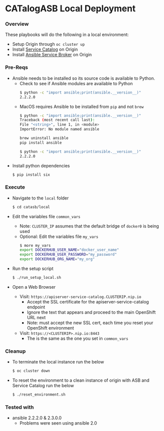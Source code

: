 # CATalogASB Local Deployment

### Overview
These playbooks will do the following in a local environment:
  * Setup Origin through `oc cluster up`
  * Install [Service Catalog](https://github.com/kubernetes-incubator/service-catalog) on Origin
  * Install [Ansible Service Broker](https://github.com/fusor/ansible-service-broker) on Origin

### Pre-Reqs
  * Ansible needs to be installed so its source code is available to Python.
    * Check to see if Ansible modules are available to Python
      ```bash
      $ python -c "import ansible;print(ansible.__version__)"
      2.2.2.0
      ```
    * MacOS requires Ansible to be installed from `pip` and not `brew`
      ```bash
      $ python -c "import ansible;print(ansible.__version__)"
      Traceback (most recent call last):
      File "<string>", line 1, in <module>
      ImportError: No module named ansible

      brew uninstall ansible
      pip install ansible

      $ python -c "import ansible;print(ansible.__version__)"
      2.2.2.0
      ```
  * Install python dependencies
    ```bash
    $ pip install six
    ```

### Execute
  * Navigate to the `local` folder
    ```bash
    $ cd catasb/local
    ```
  * Edit the variables file `common_vars`
    * Note: `CLUSTER_IP` assumes that the default bridge of `docker0` is being used
    * Optional: Edit the variables file `my_vars`
      ```bash
      $ more my_vars
      export DOCKERHUB_USER_NAME="docker_user_name"
      export DOCKERHUB_USER_PASSWORD="my_password"
      export DOCKERHUB_ORG_NAME="my_org"
      ```

  * Run the setup script
    ```bash
    $ ./run_setup_local.sh
    ```
  * Open a Web Browser
    * Visit: `https://apiserver-service-catalog.CLUSTERIP.nip.io`
      * Accept the SSL certificate for the apiserver-service-catalog endpoint
      * Ignore the text that appears and proceed to the main OpenShift URL next
      * Note: must accept the new SSL cert, each time you reset your OpenShift environment
    * Visit: `https://<CLUSTERIP>.nip.io:8443`
      * The <CLUSTERIP> is the same as the one you set in `common_vars`

### Cleanup

* To terminate the local instance run the below
  ```bash
  $ oc cluster down
  ```

* To reset the environment to a clean instance of origin with ASB and Service Catalog run the below
  ```bash
  $ ./reset_environment.sh
  ```

### Tested with
  * ansible 2.2.2.0 & 2.3.0.0
    * Problems were seen using ansible 2.0
